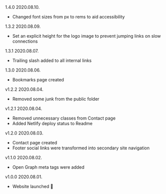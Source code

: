 1.4.0
2020.08.10.
- Changed font sizes from px to rems to aid accessibility

1.3.2
2020.08.09.
- Set an explicit height for the logo image to prevent jumping links on slow connections

1.3.1
2020.08.07.
- Trailing slash added to all internal links

1.3.0
2020.08.06.
- Bookmarks page created

v1.2.2
2020.08.04.
- Removed some junk from the public folder

v1.2.1
2020.08.04.
- Removed unnecessary classes from Contact page
- Added Netlify deploy status to Readme

v1.2.0
2020.08.03.
- Contact page created
- Footer social links were transformed into secondary site navigation

v1.1.0
2020.08.02.
- Open Graph meta tags were added

v1.0.0
2020.08.01.
- Website launched 🎉
